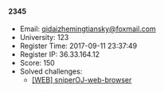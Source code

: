 #### 2345  

* Email: qidaizhemingtiansky@foxmail.com  
* University: 123  
* Register Time: 2017-09-11 23:37:49  
* Register IP: 36.33.164.12  
* Score: 150  
* Solved challenges: 
  * [[WEB] sniperOJ-web-browser](https://github.com/SniperOJ/Challenges/blob/master/WEB/sniperOJ-web-browser.json)  
